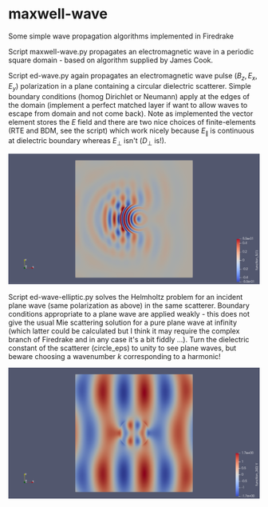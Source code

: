 # maxwell-wave
Some simple wave propagation algorithms implemented in Firedrake

Script maxwell-wave.py propagates an electromagnetic wave in a periodic square domain - based on algorithm supplied by James Cook.

Script ed-wave.py again propagates an electromagnetic wave pulse $(B_z, E_x, E_y)$ polarization in a plane containing a circular dielectric scatterer.  Simple boundary conditions (homog Dirichlet or Neumann) apply at the edges of the domain (implement a perfect matched layer if want to allow waves to escape from domain and not come back).  Note as implemented the vector element stores the $E$ field and there are two nice choices of finite-elements (RTE and BDM, see the script) which work nicely because $E_{\parallel}$ is continuous at dielectric boundary whereas $E_{\perp}$ isn't ($D_{\perp}$ is!).

![ed-wave1](png/ed_wave1.png "Magnetic component of the wave during scattering - generated by ed-wave.")

Script ed-wave-elliptic.py solves the Helmholtz problem for an incident plane wave (same polarization as above) in the same scatterer.  Boundary conditions appropriate to a plane wave are applied weakly - this does not give the usual Mie scattering solution for a pure plane wave at infinity (which latter could be calculated but I think it may require the complex branch of Firedrake and in any case it's a bit fiddly ...).  Turn the dielectric constant of the scatterer (circle_eps) to unity to see plane waves, but beware choosing a wavenumber $k$ corresponding to a harmonic!

![ed-wave-elliptic1](png/ed_wave_elliptic1.png "y-component of the electric field of the Helmholtz problem - generated by ed-wave-elliptic.")
